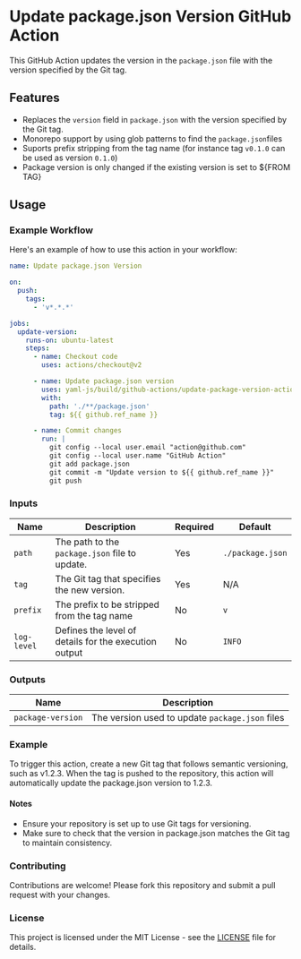 # Update package.json Version GitHub Action

This GitHub Action updates the version in the `package.json` file with the version specified by the Git tag.

## Features

- Replaces the `version` field in `package.json` with the version specified by the Git tag.
- Monorepo support by using glob patterns to find the `package.json`files
- Suports prefix stripping from the tag name (for instance tag `v0.1.0` can be used as version `0.1.0`)
- Package version is only changed if the existing version is set to ${FROM TAG}

## Usage

### Example Workflow

Here's an example of how to use this action in your workflow:

```yaml
name: Update package.json Version

on:
  push:
    tags:
      - 'v*.*.*'

jobs:
  update-version:
    runs-on: ubuntu-latest
    steps:
      - name: Checkout code
        uses: actions/checkout@v2

      - name: Update package.json version
        uses: yaml-js/build/github-actions/update-package-version-action@v1
        with:
          path: './**/package.json'
          tag: ${{ github.ref_name }}

      - name: Commit changes
        run: |
          git config --local user.email "action@github.com"
          git config --local user.name "GitHub Action"
          git add package.json
          git commit -m "Update version to ${{ github.ref_name }}"
          git push
```

### Inputs

| Name        | Description                                           | Required | Default          |
|-------------|-------------------------------------------------------|----------|------------------|
| `path`      | The path to the `package.json` file to update.        | Yes      | `./package.json` |
| `tag`       | The Git tag that specifies the new version.           | Yes      | N/A              |
| `prefix`    | The prefix to be stripped from the tag name           | No       | `v`              |
| `log-level` | Defines the level of details for the execution output | No       | `INFO`           |


### Outputs

| Name              | Description                                                                   |
|-------------------|-------------------------------------------------------------------------------|
| `package-version` | The version used to update `package.json` files                               |

### Example

To trigger this action, create a new Git tag that follows semantic versioning, such as v1.2.3. When the tag is pushed to the repository, this action will automatically update the package.json version to 1.2.3.

#### Notes
- Ensure your repository is set up to use Git tags for versioning.
- Make sure to check that the version in package.json matches the Git tag to maintain consistency.

### Contributing

Contributions are welcome! Please fork this repository and submit a pull request with your changes.

### License

This project is licensed under the MIT License - see the [LICENSE](./../../LICENSE) file for details.
